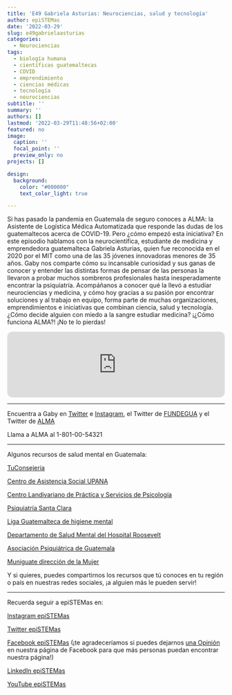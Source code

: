 ```yaml
---
title: 'E49 Gabriela Asturias: Neurociencias, salud y tecnología'
author: epiSTEMas
date: '2022-03-29'
slug: e49gabrielaasturias
categories:
  - Neurociencias
tags:
  - biología humana
  - científicas guatemaltecas
  - COVID
  - emprendimiento
  - ciencias médicas
  - tecnología
  - neurociencias
subtitle: ''
summary: ''
authors: []
lastmod: '2022-03-29T11:48:56+02:00'
featured: no
image:
  caption: ''
  focal_point: ''
  preview_only: no
projects: []

design:
  background:
    color: "#000000"
    text_color_light: true

---
```


Si has pasado la pandemia en Guatemala de seguro conoces a ALMA: la Asistente de Logística Médica Automatizada que responde las dudas de los guatemaltecos acerca de COVID-19. Pero ¿cómo empezó esta iniciativa? En este episodio hablamos con la neurocientífica, estudiante de medicina y emprendedora guatemalteca Gabriela Asturias, quien fue reconocida en el 2020 por el MIT como una de las 35 jóvenes innovadoras menores de 35 años. Gaby nos comparte cómo su incansable curiosidad y sus ganas de conocer y entender las distintas formas de pensar de las personas la llevaron a probar muchos sombreros profesionales hasta inesperadamente encontrar la psiquiatría. Acompáñanos a conocer qué la llevó a estudiar neurociencias y medicina, y cómo hoy gracias a su pasión por encontrar soluciones y al trabajo en equipo, forma parte de muchas organizaciones, emprendimientos e iniciativas que combinan ciencia, salud y tecnología. ¿Cómo decide alguien con miedo a la sangre estudiar medicina? ¡¿Cómo funciona ALMA?! ¡No te lo pierdas!

<iframe style="border-radius:12px" src="https://open.spotify.com/embed/episode/2gRNtm6yhjt7XFB6u1okO5?utm_source=generator&theme=0" width="100%" height="152" frameBorder="0" allowfullscreen="" allow="autoplay; clipboard-write; encrypted-media; fullscreen; picture-in-picture" loading="lazy"></iframe>

- - - - -

Encuentra a Gaby en [Twitter](https://twitter.com/gasturias) e [Instagram](https://www.instagram.com/gabrielaasturiasgt/), el Twitter de [FUNDEGUA](https://twitter.com/InfoFundegua) y el Twitter de [ALMA](https://twitter.com/alma_responde)

Llama a ALMA al 1-801-00-54321

- - - - -

Algunos recursos de salud mental en Guatemala:

[TuConsejeria](https://tuconsejeria.com/)

[Centro de Asistencia Social UPANA](https://cas.gt/)

[Centro Landivariano de Práctica y Servicios de Psicología](https://principal.url.edu.gt/acerca-de/servicios/centro-landivariano-de-practica-y-servicios-de-psicologia/)

[Psiquiatría Santa Clara](https://www.santaclara.com.gt/)

[Liga Guatemalteca de higiene mental](https://www.ligadehigienemental.org/clinica-psicologica)

[Departamento de Salud Mental del Hospital Roosevelt](https://m.facebook.com/SaludMentalHR/)

[Asociación Psiquiátrica de Guatemala](http://asociacionpsiquiatricadeguatemala.org/servicios-2/)

[Muniguate dirección de la Mujer](http://www.muniguate.com/dmm/)

Y si quieres, puedes compartirnos los recursos que tú conoces en tu región o país en nuestras redes sociales, ¡a alguien más le pueden servir!

- - - - -

Recuerda seguir a epiSTEMas en:

[Instagram epiSTEMas](https://www.instagram.com/epistemas/)  

[Twitter epiSTEMas](https://twitter.com/epiSTEMas_Pod)

[Facebook epiSTEMas](https://www.facebook.com/epiSTEMasPod) (¡te agradeceríamos si puedes dejarnos [una Opinión](https://www.facebook.com/epiSTEMasPod/reviews/) en nuestra página de Facebook para que más personas puedan encontrar nuestra página!)

[LinkedIn epiSTEMas](https://www.linkedin.com/company/epistemas-podcast/)

[YouTube epiSTEMas](https://www.youtube.com/@epistemaspodcast)